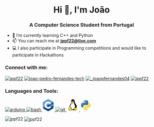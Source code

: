 <h1 align="center">Hi 👋, I'm João </h1>
<h3 align="center">A Computer Science Student from Portugal</h3>



- 🌱 I’m currently learning C++ and Python 
- 📫 You can reach me at **jppf22@live.com**
- :computer: I also participate in Programming competitions and would like to participate in Hackathons


<h3 align="left">Connect with me:</h3>
<p align="left">
<a href="https://dev.to/jppf22" target="blank"><img align="center" src="https://raw.githubusercontent.com/rahuldkjain/github-profile-readme-generator/master/src/images/icons/Social/devto.svg" alt="jppf22" height="30" width="40" /></a>
<a href="https://linkedin.com/in/joao-pedro-fernandes-tech" target="blank"><img align="center" src="https://raw.githubusercontent.com/rahuldkjain/github-profile-readme-generator/master/src/images/icons/Social/linked-in-alt.svg" alt="joao-pedro-fernandes-tech" height="30" width="40" /></a>
<a href="https://instagram.com/_joaopfernandes04" target="blank"><img align="center" src="https://raw.githubusercontent.com/rahuldkjain/github-profile-readme-generator/master/src/images/icons/Social/instagram.svg" alt="_joaopfernandes04" height="30" width="40" /></a>
<a href="https://www.leetcode.com/jppf22" target="blank"><img align="center" src="https://raw.githubusercontent.com/rahuldkjain/github-profile-readme-generator/master/src/images/icons/Social/leet-code.svg" alt="jppf22" height="30" width="40" /></a>
</p>

<h3 align="left">Languages and Tools:</h3>
<p align="left"> <a href="https://www.arduino.cc/" target="_blank" rel="noreferrer"> <img src="https://cdn.worldvectorlogo.com/logos/arduino-1.svg" alt="arduino" width="40" height="40"/> </a> <a href="https://www.gnu.org/software/bash/" target="_blank" rel="noreferrer"> <img src="https://www.vectorlogo.zone/logos/gnu_bash/gnu_bash-icon.svg" alt="bash" width="40" height="40"/> </a> <a href="https://www.w3schools.com/cpp/" target="_blank" rel="noreferrer"> <img src="https://raw.githubusercontent.com/devicons/devicon/master/icons/cplusplus/cplusplus-original.svg" alt="cplusplus" width="40" height="40"/> </a> <a href="https://git-scm.com/" target="_blank" rel="noreferrer"> <img src="https://www.vectorlogo.zone/logos/git-scm/git-scm-icon.svg" alt="git" width="40" height="40"/> </a> <a href="https://www.linux.org/" target="_blank" rel="noreferrer"> <img src="https://raw.githubusercontent.com/devicons/devicon/master/icons/linux/linux-original.svg" alt="linux" width="40" height="40"/> </a> <a href="https://www.python.org" target="_blank" rel="noreferrer"> <img src="https://raw.githubusercontent.com/devicons/devicon/master/icons/python/python-original.svg" alt="python" width="40" height="40"/> </a> </p>

<p><img align="left" src="https://github-readme-stats.vercel.app/api/top-langs?username=jppf22&show_icons=true&locale=en&layout=compact" alt="jppf22" /></p>

<p>&nbsp;<img align="center" src="https://github-readme-stats.vercel.app/api?username=jppf22&show_icons=true&locale=en" alt="jppf22" /></p>
